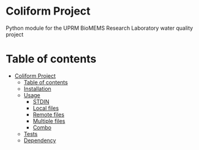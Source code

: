 Coliform Project
=================
Python module for the UPRM BioMEMS Research Laboratory water quality project

Table of contents
=================
* [Coliform Project](#coliform-project)
  * [Table of contents](#table-of-contents)
  * [Installation](#installation)
  * [Usage](#usage)
    * [STDIN](#stdin)
    * [Local files](#local-files)
    * [Remote files](#remote-files)
    * [Multiple files](#multiple-files)
    * [Combo](#combo)
  * [Tests](#tests)
  * [Dependency](#dependency)
